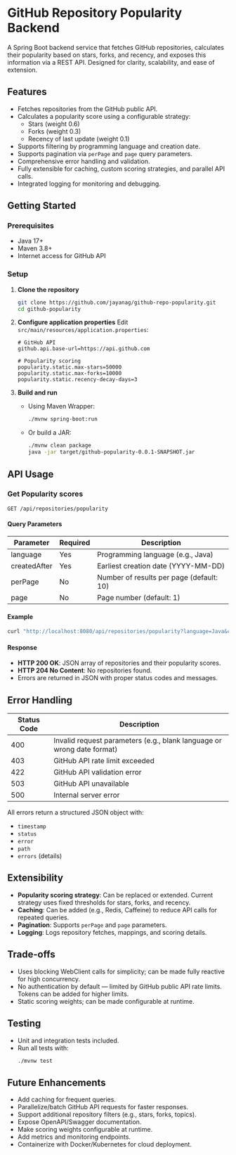 # GitHub Repository Popularity Backend

A Spring Boot backend service that fetches GitHub repositories, calculates their popularity based on stars, forks, and recency, and exposes this information via a REST API. Designed for clarity, scalability, and ease of extension.

## Features
- Fetches repositories from the GitHub public API.
- Calculates a popularity score using a configurable strategy:
  - Stars (weight 0.6)
  - Forks (weight 0.3)
  - Recency of last update (weight 0.1)
- Supports filtering by programming language and creation date.
- Supports pagination via `perPage` and `page` query parameters.
- Comprehensive error handling and validation.
- Fully extensible for caching, custom scoring strategies, and parallel API calls.
- Integrated logging for monitoring and debugging.

## Getting Started

### Prerequisites
- Java 17+
- Maven 3.8+
- Internet access for GitHub API

### Setup

1. **Clone the repository**
   ```sh
   git clone https://github.com/jayanag/github-repo-popularity.git
   cd github-popularity
   ```

2. **Configure application properties**
   Edit `src/main/resources/application.properties`:
   ```properties
   # GitHub API
   github.api.base-url=https://api.github.com

   # Popularity scoring
   popularity.static.max-stars=50000
   popularity.static.max-forks=10000
   popularity.static.recency-decay-days=3
   ```

3. **Build and run**
   - Using Maven Wrapper:
     ```sh
     ./mvnw spring-boot:run
     ```
   - Or build a JAR:
     ```sh
     ./mvnw clean package
     java -jar target/github-popularity-0.0.1-SNAPSHOT.jar
     ```

## API Usage

### Get Popularity scores
```
GET /api/repositories/popularity
```

#### Query Parameters
| Parameter    | Required | Description                                 |
|--------------|----------|---------------------------------------------|
| language     | Yes      | Programming language (e.g., Java)           |
| createdAfter | Yes      | Earliest creation date (YYYY-MM-DD)         |
| perPage      | No       | Number of results per page (default: 10)    |
| page         | No       | Page number (default: 1)                    |

#### Example
```sh
curl "http://localhost:8080/api/repositories/popularity?language=Java&createdAfter=2023-01-01&perPage=5&page=1"
```

#### Response
- **HTTP 200 OK**: JSON array of repositories and their popularity scores.
- **HTTP 204 No Content**: No repositories found.
- Errors are returned in JSON with proper status codes and messages.

## Error Handling
| Status Code | Description                                      |
|-------------|--------------------------------------------------|
| 400         | Invalid request parameters (e.g., blank language or wrong date format) |
| 403         | GitHub API rate limit exceeded                   |
| 422         | GitHub API validation error                      |
| 503         | GitHub API unavailable                           |
| 500         | Internal server error                            |

All errors return a structured JSON object with:
- `timestamp`
- `status`
- `error`
- `path`
- `errors` (details)

## Extensibility
- **Popularity scoring strategy**: Can be replaced or extended. Current strategy uses fixed thresholds for stars, forks, and recency.
- **Caching**: Can be added (e.g., Redis, Caffeine) to reduce API calls for repeated queries.
- **Pagination**: Supports `perPage` and `page` parameters.
- **Logging**: Logs repository fetches, mappings, and scoring details.

## Trade-offs
- Uses blocking WebClient calls for simplicity; can be made fully reactive for high concurrency.
- No authentication by default — limited by GitHub public API rate limits. Tokens can be added for higher limits.
- Static scoring weights; can be made configurable at runtime.

## Testing
- Unit and integration tests included.
- Run all tests with:
  ```sh
  ./mvnw test
  ```

## Future Enhancements
- Add caching for frequent queries.
- Parallelize/batch GitHub API requests for faster responses.
- Support additional repository filters (e.g., stars, forks, topics).
- Expose OpenAPI/Swagger documentation.
- Make scoring weights configurable at runtime.
- Add metrics and monitoring endpoints.
- Containerize with Docker/Kubernetes for cloud deployment.
